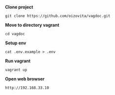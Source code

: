 **Clone project**

`git clone https://github.com/oizovita/vagdoc.git`

**Move to directory vagrant**

`cd vagdoc`

**Setup env**

`cat .env.example > .env`

**Run vagrant**

`vagrant up`

**Open web browser**

`http://192.168.33.10`





